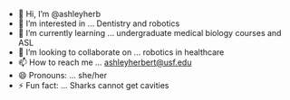 - 👋 Hi, I’m @ashleyherb
- 👀 I’m interested in ... Dentistry and robotics
- 🌱 I’m currently learning ... undergraduate medical biology courses and ASL
- 💞️ I’m looking to collaborate on ... robotics in healthcare
- 📫 How to reach me ... ashleyherbert@usf.edu
- 😄 Pronouns: ... she/her
- ⚡ Fun fact: ... Sharks cannot get cavities 

<!---
ashleyherb/ashleyherb is a ✨ special ✨ repository because its `README.md` (this file) appears on your GitHub profile.
You can click the Preview link to take a look at your changes.
--->

